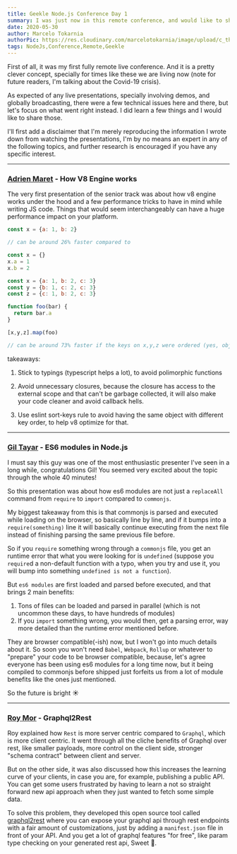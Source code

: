 ```yaml
---
title: Geekle Node.js Conference Day 1
summary: I was just now in this remote conference, and would like to share some key takeaways from it.
date: 2020-05-30
author: Marcelo Tokarnia
authorPic: https://res.cloudinary.com/marcelotokarnia/image/upload/c_thumb,g_face:center,r_max,h_150,w_150,f_auto,q_auto/v1590609457/profile/A54I1782_qa84qz.jpg
tags: NodeJs,Conference,Remote,Geekle
---
```


First of all, it was my first fully remote live conference.
And it is a pretty clever concept, specially for times like these we are living now (note for future readers, I'm talking about the Covid-19 crisis).

As expected of any live presentations, specially involving demos, and globally broadcasting, there were a few technical issues here and there, but let's focus on what went right instead. I did learn a few things and I would like to share those.

I'll first add a disclaimer that I'm merely reproducing the information I wrote down from watching the presentations, I'm by no means an expert in any of the following topics, and further research is encouraged if you have any specific interest.

---

### [Adrien Maret](https://www.linkedin.com/in/maretadrien/) - How V8 Engine works

The very first presentation of the senior track was about how v8 engine works under the hood and a few performance tricks to have in mind while writing JS code. Things that would seem interchangeably can have a huge performance impact on your platform.

```js
const x = {a: 1, b: 2}

// can be around 26% faster compared to

const x = {}
x.a = 1
x.b = 2
```

```js
const x = {a: 1, b: 2, c: 3}
const y = {b: 1, c: 2, c: 3}
const z = {c: 1, b: 2, c: 3}

function foo(bar) {
  return bar.a
}

[x,y,z].map(foo)

// can be around 73% faster if the keys on x,y,z were ordered (yes, object keys order matter!!!) due to the fact that the v8 engine will interpret foo as a polimorphic function and can't optimize for that

```

takeaways: 

1. Stick to typings (typescript helps a lot), to avoid polimorphic functions
   
2. Avoid unnecessary closures, because the closure has access to the external scope and that can't be garbage collected, it will also make your code cleaner and avoid callback hells.
   
3. Use eslint sort-keys rule to avoid having the same object with different key order, to help v8 optimize for that.

---

### [Gil Tayar](https://www.linkedin.com/in/giltayar/) - ES6 modules in Node.js

I must say this guy was one of the most enthusiastic presenter I've seen in a long while, congratulations Gil! You seemed very excited about the topic through the whole 40 minutes!

So this presentation was about how es6 modules are not just a `replaceAll` command from `require` to `import` compared to `commonjs`.

My biggest takeaway from this is that commonjs is parsed and executed while loading on the browser, so basically line by line, and if it bumps into a `require(something)` line it will basically continue executing from the next file instead of finishing parsing the same previous file before.

So if you `require` something wrong through a `commonjs` file, you get an runtime error that what you were looking for is `undefined` (suppose you `require`d a non-default function with a typo, when you try and use it, you will bump into something `undefined is not a function`).

But `es6 modules` are first loaded and parsed before executed, and that brings 2 main benefits: 

1. Tons of files can be loaded and parsed in parallel (which is not uncommon these days, to have hundreds of modules)
2. If you `import` something wrong, you would then, get a parsing error, way more detailed than the runtime error mentioned before.

They are browser compatible(-ish) now, but I won't go into much details about it. So soon you won't need `Babel`, `Webpack`, `Rollup` or whatever to "prepare" your code to be browser compatible, because, let's agree everyone has been using es6 modules for a long time now, but it being compiled to commonjs before shipped just forfeits us from a lot of module benefits like the ones just mentioned. 

So the future is bright ☀️

---

### [Roy Mor](https://www.linkedin.com/in/roy-mor/) - Graphql2Rest

Roy explained how `Rest` is more server centric compared to `Graphql`, which is more client centric. It went through all the cliche benefits of Graphql over rest, like smaller payloads, more control on the client side, stronger "schema contract" between client and server.

But on the other side, it was also discussed how this increases the learning curve of your clients, in case you are, for example, publishing a public API. You can get some users frustrated by having to learn a not so straight forward new api approach when they just wanted to fetch some simple data.

To solve this problem, they developed this open source tool called [graphql2rest](https://github.com/sisense/graphql2rest) where you can expose your graphql api through rest endpoints with a fair amount of customizations, just by adding a `manifest.json` file in front of your API. And you get a lot of graphql features "for free", like param type checking on your generated rest api, Sweet 🧁.